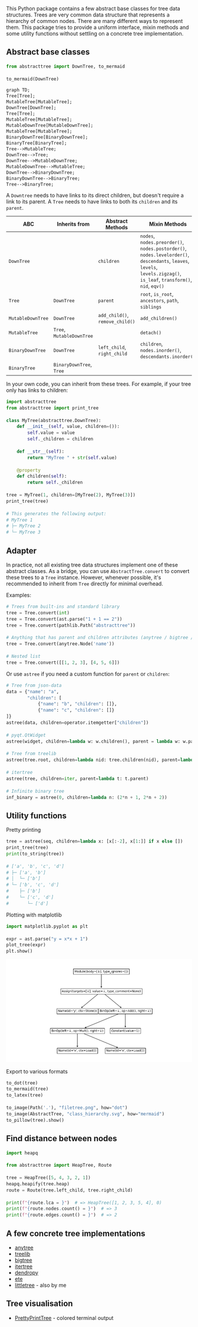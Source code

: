 This Python package contains a few abstract base classes for tree data structures.
Trees are very common data structure that represents a hierarchy of common nodes.
There are many different ways to represent them.
This package tries to provide a uniform interface, mixin methods and some utility functions without settling on a concrete tree implementation.

## Abstract base classes ##

```python
from abstracttree import DownTree, to_mermaid

to_mermaid(DownTree)
```

```mermaid
graph TD;
Tree[Tree];
MutableTree[MutableTree];
DownTree[DownTree];
Tree[Tree];
MutableTree[MutableTree];
MutableDownTree[MutableDownTree];
MutableTree[MutableTree];
BinaryDownTree[BinaryDownTree];
BinaryTree[BinaryTree];
Tree-->MutableTree;
DownTree-->Tree;
DownTree-->MutableDownTree;
MutableDownTree-->MutableTree;
DownTree-->BinaryDownTree;
BinaryDownTree-->BinaryTree;
Tree-->BinaryTree;
```

A `Downtree` needs to have links to its direct children, but doesn't require a link to its parent.
A `Tree` needs to have links to both its `children` and its `parent`.

| ABC               | Inherits from             | Abstract Methods                | Mixin Methods                                                                                                                                                           |
|-------------------|---------------------------|---------------------------------|-------------------------------------------------------------------------------------------------------------------------------------------------------------------------|
| `DownTree`        |                           | `children`                      | `nodes`, `nodes.preorder()`, `nodes.postorder()`, `nodes.levelorder()`, `descendants`, `leaves`, `levels`, `levels.zigzag()`, `is_leaf`, `transform()`,  `nid`, `eqv()` |
| `Tree`            | `DownTree`                | `parent`                        | `root`, `is_root`, `ancestors`, `path`, `siblings`                                                                                                                      |
| `MutableDownTree` | `DownTree`                | `add_child()`, `remove_child()` | `add_children()`                                                                                                                                                        |
| `MutableTree`     | `Tree`, `MutableDownTree` |                                 | `detach()`                                                                                                                                                              |
| `BinaryDownTree`  | `DownTree`                | `left_child`, `right_child`     | `children`, `nodes.inorder()`, `descendants.inorder()`                                                                                                                  |
| `BinaryTree`      | `BinaryDownTree`, `Tree`  |                                 |                                                                                                                                                                         |

In your own code, you can inherit from these trees.
For example, if your tree only has links to children:

```python
import abstracttree
from abstracttree import print_tree

class MyTree(abstracttree.DownTree):
    def __init__(self, value, children=()):
        self.value = value
        self._children = children
    
    def __str__(self):
        return "MyTree " + str(self.value)

    @property
    def children(self):
        return self._children

tree = MyTree(1, children=[MyTree(2), MyTree(3)])
print_tree(tree)

# This generates the following output:
# MyTree 1
# ├─ MyTree 2
# └─ MyTree 3
```

## Adapter ##

In practice, not all existing tree data structures implement one of these abstract classes.
As a bridge, you can use `AbstractTree.convert` to convert these trees to a `Tree` instance.
However, whenever possible, it's recommended to inherit from `Tree` directly for minimal overhead.

Examples:

```python
# Trees from built-ins and standard library
tree = Tree.convert(int)
tree = Tree.convert(ast.parse("1 + 1 == 2"))
tree = Tree.convert(pathlib.Path("abstracttree"))

# Anything that has parent and children attributes (anytree / bigtree / littletree)
tree = Tree.convert(anytree.Node('name'))

# Nested list
tree = Tree.convert([[1, 2, 3], [4, 5, 6]])
```

Or use `astree` if you need a custom function for `parent` or `children`:

```python
# Tree from json-data
data = {"name": "a",
        "children": [
            {"name": "b", "children": []},
            {"name": "c", "children": []}
]}
astree(data, children=operator.itemgetter["children"])

# pyqt.QtWidget
astree(widget, children=lambda w: w.children(), parent = lambda w: w.parent())

# Tree from treelib
astree(tree.root, children=lambda nid: tree.children(nid), parent=lambda nid: tree.parent(nid))

# itertree
astree(tree, children=iter, parent=lambda t: t.parent)

# Infinite binary tree
inf_binary = astree(0, children=lambda n: (2*n + 1, 2*n + 2))
```

## Utility functions

Pretty printing
```python
tree = astree(seq, children=lambda x: [x[:-2], x[1:]] if x else [])
print_tree(tree)
print(to_string(tree))

# ['a', 'b', 'c', 'd']
# ├─ ['a', 'b']
# │  └─ ['b']
# └─ ['b', 'c', 'd']
#    ├─ ['b']
#    └─ ['c', 'd']
#       └─ ['d']
```

Plotting with matplotlib
```python
import matplotlib.pyplot as plt

expr = ast.parse("y = x*x + 1")
plot_tree(expr)
plt.show()
```
![images/tree_calc_plot.png](images/tree_calc_plot.png)

Export to various formats
```python
to_dot(tree)
to_mermaid(tree)
to_latex(tree)

to_image(Path('.'), "filetree.png", how="dot")
to_image(AbstractTree, "class_hierarchy.svg", how="mermaid")
to_pillow(tree).show()
```

## Find distance between nodes

```python
import heapq

from abstracttree import HeapTree, Route

tree = HeapTree([5, 4, 3, 2, 1])
heapq.heapify(tree.heap)
route = Route(tree.left_child, tree.right_child)

print(f"{route.lca = }")  # => HeapTree([1, 2, 3, 5, 4], 0)
print(f"{route.nodes.count() = }")  # => 3
print(f"{route.edges.count() = }")  # => 2
```

## A few concrete tree implementations

- [anytree](https://github.com/c0fec0de/anytree)
- [treelib](https://github.com/caesar0301/treelib)
- [bigtree](https://github.com/kayjan/bigtree)
- [itertree](https://github.com/BR1py/itertree)
- [dendropy](https://github.com/jeetsukumaran/DendroPy)
- [ete](https://github.com/etetoolkit/ete)
- [littletree](https://github.com/lverweijen/littletree) - also by me

## Tree visualisation

- [PrettyPrintTree](https://github.com/AharonSambol/PrettyPrintTree) - colored terminal output
